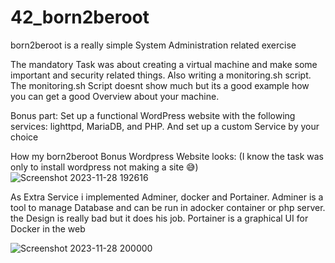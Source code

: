 # 42_born2beroot
born2beroot is a really simple System Administration related exercise


The mandatory Task was about creating a virtual machine and make some
important and security related things.
Also writing a monitoring.sh script. The monitoring.sh Script
doesnt show much but its a good example how you can get a good Overview about your machine.

Bonus part:
Set up a functional WordPress website with the following services: lighttpd, MariaDB, and PHP.
And set up a custom Service by your choice

How my born2beroot Bonus Wordpress Website looks: (I know the task was only to install wordpress not making a site 😅)
![Screenshot 2023-11-28 192616](https://github.com/BenBohle/42_born2beroot/assets/120649866/9b08b094-798f-4fd4-8a1d-50e0176cd244)


As Extra Service i implemented Adminer, docker and Portainer.
Adminer is a tool to manage Database and can be run in adocker container or php server.
the Design is really bad but it does his job.
Portainer is a graphical UI for Docker in the web

![Screenshot 2023-11-28 200000](https://github.com/BenBohle/42_born2beroot/assets/120649866/ef6a90eb-9663-4bf4-ac43-f3d5771b5142)
